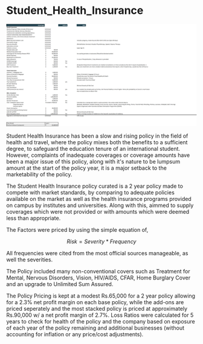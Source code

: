 # Student_Health_Insurance

![](Pic/Policy_temp.png)

Student Health Insurance has been a slow and rising policy in the field of health and travel, where the policy mixes both the benefits to a sufficient degree, to safeguard the education tenure of an international student.
However, complaints of inadequate coverages or coverage amounts have been a major issue of this policy, along with it's nature to be lumpsum amount at the start of the policy year, it is a major setback to the marketability of the policy.

The Student Health Insurance policy curated is a 2 year policy made to compete with market standards, by comparing to adequate policies available on the market as well as the health insurance programs provided on campus by institutes and universities.
Along with this, aimmed to supply coverages which were not provided or with amounts which were deemed less than appropriate.

The Factors were priced by using the simple equation of,
```math
Risk = Severity * Frequency
```

All frequencies were cited from the most official sources manageable, as well the severities.

The Policy included many non-conventional covers such as Treatment for Mental, Nervous Disorders, Vision, HIV/AIDS, CFAR, Home Burglary Cover and an upgrade to Unlimited Sum Assured.

The Policy Pricing is kept at a modest Rs.65,000 for a 2 year policy allowing for a 2.3% net profit margin on each base policy, while the add-ons are priced seperately and the most stacked policy is priced at approximately Rs.90,000  w/ a net profit margin of 2.7%.
Loss Ratios were calculated for 5 years to check for health of the policy and the company based on exposure of each year of the policy remaining and additional businesses (without accounting for inflation or any price/cost adjustments).

